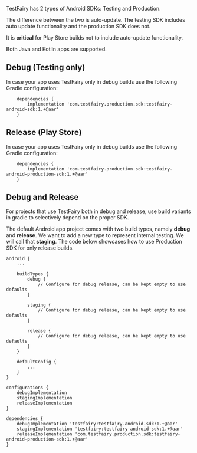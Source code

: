 TestFairy has 2 types of Android SDKs: Testing and Production.

The difference between the two is auto-update. The testing SDK includes auto update functionality and the production SDK does not.

It is **critical** for Play Store builds not to include auto-update functionality.



Both Java and Kotlin apps are supported.
<!--
[ ![Download](https://api.bintray.com/packages/testfairy/testfairy/testfairy-production/images/download.svg) ](https://bintray.com/testfairy/testfairy/testfairy-production/_latestVersion)
-->

## Debug (Testing only)

In case your app uses TestFairy only in debug builds use the following Gradle configuration:

```
    dependencies {
        implementation 'com.testfairy.production.sdk:testfairy-android-sdk:1.+@aar'
    }
```

## Release (Play Store)

In case your app uses TestFairy only in debug builds use the following Gradle configuration:

```
    dependencies {
        implementation 'com.testfairy.production.sdk:testfairy-android-production-sdk:1.+@aar'
    }
```


## Debug and Release

For projects that use TestFairy both in debug and release, use build variants in gradle to selectively depend on the proper SDK.

The default Android app project comes with two build types, namely **debug** and **release**. We want to add a new type to represent internal testing. We will call that **staging**. The code below showcases how to use Production SDK for only release builds.

```
android {
    ...

    buildTypes {
        debug {
            // Configure for debug release, can be kept empty to use defaults
        }

        staging {
            // Configure for debug release, can be kept empty to use defaults
        }

        release {
            // Configure for debug release, can be kept empty to use defaults
        }
    }

    defaultConfig {
        ...
    }
}

configurations {
    debugImplementation
    stagingImplementation
    releaseImplementation
}

dependencies {
    debugImplementation 'testfairy:testfairy-android-sdk:1.+@aar'
    stagingImplementation 'testfairy:testfairy-android-sdk:1.+@aar'
    releaseImplementation 'com.testfairy.production.sdk:testfairy-android-production-sdk:1.+@aar'
}
```
